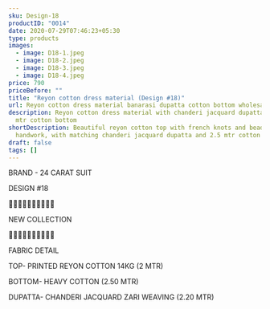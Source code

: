```yaml
---
sku: Design-18
productID: "0014"
date: 2020-07-29T07:46:23+05:30
type: products
images:
  - image: D18-1.jpeg
  - image: D18-2.jpeg
  - image: D18-3.jpeg
  - image: D18-4.jpeg
price: 790
priceBefore: ""
title: "Reyon cotton dress material (Design #18)"
url: Reyon cotton dress material banarasi dupatta cotton bottom wholesale design18
description: Reyon cotton dress material with chanderi jacquard dupatta and 2.5
  mtr cotton bottom
shortDescription: Beautiful reyon cotton top with french knots and beads
  handwork, with matching chanderi jacquard dupatta and 2.5 mtr cotton bottom.
draft: false
tags: []
---
```

BRAND - 24 CARAT SUIT

DESIGN #18

💐💐💐💐💐💐💐💐💐💐

NEW COLLECTION

🌷🌷🌷🌷🌷🌷🌷🌷🌷🌷

FABRIC DETAIL

TOP- PRINTED REYON COTTON 14KG (2 MTR)

BOTTOM- HEAVY COTTON (2.50 MTR)

DUPATTA- CHANDERI JACQUARD ZARI WEAVING (2.20 MTR)